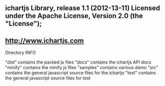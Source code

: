 ichartjs Library, release 1.1 (2012-13-11)
Licensed under the Apache License, Version 2.0 (the "License");
--------------------------------------------------
http://www.ichartjs.com
--------------------------------------------------
Directory INFO 

"dist" contains the packed js files
"docs" contains the ichartjs API docs
"minify" contains the minify js files
"samples" contains various demo
"src" contains the general javascript source files for the ichartjs
"test" contains the general javascript source files for test



